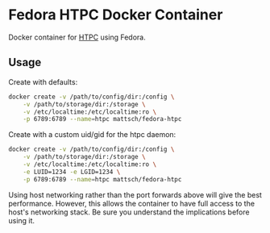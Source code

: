 # Fedora HTPC Docker Container

Docker container for [HTPC](https://github.com/Hellowlol/HTPC-Manager) using Fedora.

## Usage

Create with defaults:

```bash
docker create -v /path/to/config/dir:/config \
    -v /path/to/storage/dir:/storage \
    -v /etc/localtime:/etc/localtime:ro \
    -p 6789:6789 --name=htpc mattsch/fedora-htpc
```

Create with a custom uid/gid for the htpc daemon:

```bash
docker create -v /path/to/config/dir:/config \
    -v /path/to/storage/dir:/storage \
    -v /etc/localtime:/etc/localtime:ro \
    -e LUID=1234 -e LGID=1234 \
    -p 6789:6789 --name=htpc mattsch/fedora-htpc
```

Using host networking rather than the port forwards above will give the best
performance.  However, this allows the container to have full access to the
host's networking stack.  Be sure you understand the implications before using
it.

